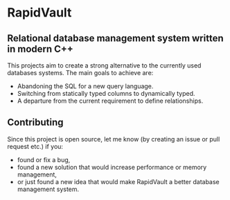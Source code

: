 # RapidVault

## Relational database management system written in modern C++

This projects aim to create a strong alternative to the currently used databases systems.
The main goals to achieve are:
* Abandoning the SQL for a new query language.
* Switching from statically typed columns to dynamically typed.
* A departure from the current requirement to define relationships.

## Contributing
Since this project is open source, let me know (by creating an issue or pull request etc.) if you:
* found or fix a bug,
* found a new solution that would increase performance or memory management,
* or just found a new idea that would make RapidVault a better database management system.

